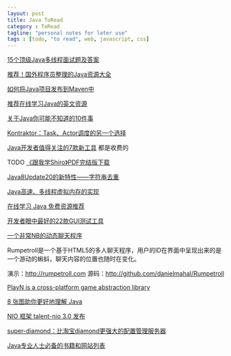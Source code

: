 ```yaml
---
layout: post
title: Java ToRead
category : ToRead
tagline: "personal notes for later use"
tags : [todo, "to read", web, javascript, css]
---
```


[15个顶级Java多线程面试题及答案](http://www.codeceo.com/article/15-java-thread-questions.html)

[推荐！国外程序员整理的Java资源大全](http://www.iteye.com/news/30076)

[如何将Java项目发布到Maven中](http://sunspot.blog.51cto.com/372554/1560907)

[推荐在线学习Java的英文资源](http://www.laixintao.com/posts/734)

[关于Java你可能不知道的10件事](http://www.iteye.com/news/29814)

[Kontraktor：Task、Actor调度的另一个选择](http://www.iteye.com/news/29667)

[Java开发者值得关注的7款新工具](http://www.iteye.com/news/29616) 都是收费的

TODO 
[《跟我学Shiro》PDF完结版下载](http://www.iteye.com/news/28980-shiro)


[Java8Update20的新特性——字符串去重](http://www.iteye.com/news/29338)

[Java高速、多线程虚拟内存的实现](http://www.iteye.com/news/29158)

[在线学习 Java 免费资源推荐](http://www.iteye.com/news/29113)

[开发者眼中最好的22款GUI测试工具](http://www.iteye.com/news/29088-GUI)

[一个非常NB的动态聊天程序](http://www.iteye.com/news/29063)

Rumpetroll是一个基于HTML5的多人聊天程序，用户的ID在界面中呈现出来的是一个游动的蝌蚪，聊天内容的位置也随时在变化。 

演示：http://rumpetroll.com 
源码：http://github.com/danielmahal/Rumpetroll 




[PlayN  is a cross-platform game abstraction library](https://code.google.com/p/playn/)


[8 张图助你更好地理解 Java](http://www.iteye.com/news/28319)

[NIO 框架 talent-nio 3.0 发布](http://www.iteye.com/news/28311)

[super-diamond：比淘宝diamond更强大的配置管理服务器](http://www.iteye.com/news/28294)

[Java专业人士必备的书籍和网站列表](http://www.iteye.com/news/29262)











